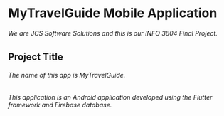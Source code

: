 # MyTravelGuide Mobile Application

###### We are JCS Software Solutions and this is our INFO 3604 Final Project.

## Project Title
###### The name of this app is MyTravelGuide.
###### This application is an Android application developed using the Flutter framework and Firebase database.
